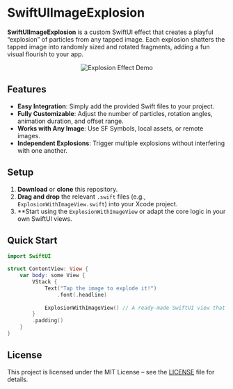 # SwiftUIImageExplosion

**SwiftUIImageExplosion** is a custom SwiftUI effect that creates a playful “explosion” of particles from any tapped image. Each explosion shatters the tapped image into randomly sized and rotated fragments, adding a fun visual flourish to your app.

<p align="center">
  <img src="https://github.com/user-attachments/assets/7e3de837-f0b0-4305-89c7-f1032af1271c" alt="Explosion Effect Demo">
</p>


## Features
- **Easy Integration**: Simply add the provided Swift files to your project.
- **Fully Customizable**: Adjust the number of particles, rotation angles, animation duration, and offset range.
- **Works with Any Image**: Use SF Symbols, local assets, or remote images.
- **Independent Explosions**: Trigger multiple explosions without interfering with one another.

## Setup
1. **Download** or **clone** this repository.
2. **Drag and drop** the relevant `.swift` files (e.g., `ExplosionWithImageView.swift`) into your Xcode project.
3. **Start using the `ExplosionWithImageView` or adapt the core logic in your own SwiftUI views.

## Quick Start

```swift
import SwiftUI

struct ContentView: View {
    var body: some View {
        VStack {
            Text("Tap the image to explode it!")
                .font(.headline)
            
            ExplosionWithImageView() // A ready-made SwiftUI view that displays the effect
        }
        .padding()
    }
}
```

## License
This project is licensed under the MIT License – see the [LICENSE](./LICENSE) file for details.
